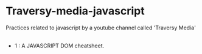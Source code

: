 # Traversy-media-javascript
Practices related to javascript by a youtube channel called 'Traversy Media'
<br/><br/>
- 1 : A JAVASCRIPT DOM cheatsheet.
